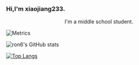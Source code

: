 ### Hi,I'm xiaojiang233.

<center>I'm a middle school student.</center>

![Metrics](https://metrics.lecoq.io/xiaojiangxj233?template=classic&languages=1&people=1&calendar=1&followup=1&starlists=1&base=header%2C%20activity%2C%20community%2C%20repositories%2C%20metadata&base.indepth=false&base.hireable=false&base.skip=false&languages=false&languages.limit=8&languages.threshold=0%25&languages.other=false&languages.colors=github&languages.sections=most-used&languages.indepth=false&languages.analysis.timeout=15&languages.analysis.timeout.repositories=7.5&languages.categories=markup%2C%20programming&languages.recent.categories=markup%2C%20programming&languages.recent.load=300&languages.recent.days=14&followup=false&followup.sections=repositories&followup.indepth=false&followup.archived=true&people=false&people.limit=24&people.identicons=false&people.identicons.hide=false&people.size=28&people.types=followers%2C%20following&people.shuffle=false&starlists=false&starlists.limit=4&starlists.limit.repositories=2&starlists.languages=false&starlists.limit.languages=8&starlists.shuffle.repositories=true&calendar=false&calendar.limit=1&config.timezone=Asia%2FShanghai)

![ron6's GitHub stats](https://github-readme-stats.vercel.app/api?username=xiaojiangxj233&show_icons=true)

[![Top Langs](https://github-readme-stats.vercel.app/api/top-langs/?username=xiaojiangxj233&layout=compact&show_icons=true&theme=radical)](https://github.com/anuraghazra/github-readme-stats)
